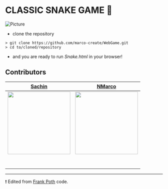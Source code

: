 # CLASSIC SNAKE GAME 🐍

![Picture](https://user-images.githubusercontent.com/53913990/91869705-7c10e700-ec76-11ea-8b33-0a052fb5c81f.png)

- clone the repository 
```
> git clone https://github.com/marco-create/WebGame.git
> cd to/cloned/repository
```
- and you are ready to run *Snake.html* in your browser!


##  Contributors


|                                       [Sachin](https://github.com/Shivansh-007)                                       |                                       [NMarco](https://github.com/marco-create)                                        |
| :-----------------------------------------------------------------------------------------------------------: | :-----------------------------------------------------------------------------------------------------------: | 
|                      [<img src="https://www.dalesjewelers.com/wp-content/uploads/2018/10/placeholder-silhouette-male.png" width = "200" />](https://github.com/Shivansh-007)                       |                      [<img src="https://www.dalesjewelers.com/wp-content/uploads/2018/10/placeholder-silhouette-male.png" width = "200" />](https://github.com/marco-create)                      |                      [<img src="https://www.dalesjewelers.com/wp-content/uploads/2018/10/placeholder-silhouette-male.png" width = "200" />](https://github.com/Shivansh-007)                        |
|                 [<img src="https://github.com/favicon.ico" width="15"> ](https://github.com/Shivansh-007)               |           [<img src="https://github.com/favicon.ico" width="15"> ](https://github.com/marco-create)           |          [<img src="https://github.com/favicon.ico" width="15"> ](https://github.com/tshe777)         |
| [ <img src="https://static.licdn.com/sc/h/al2o9zrvru7aqj8e1x2rzsrca" width="15"> ](https://www.linkedin.com/) | [ <img src="https://static.licdn.com/sc/h/al2o9zrvru7aqj8e1x2rzsrca" width="15"> ](https://www.linkedin.com/in/marco-ninghetto-a0b983142/) |



-----------------------------------------
❗ Edited from [Frank Poth](https://github.com/frankarendpoth/frankarendpoth.github.io/tree/master/legacy/content/pop-vlog/javascript/2017/022-snake) code.  
